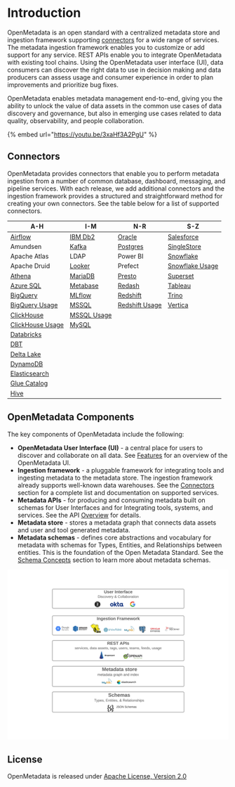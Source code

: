 # Introduction

OpenMetadata is an open standard with a centralized metadata store and ingestion framework supporting [connectors](integrations/connectors/) for a wide range of services. The metadata ingestion framework enables you to customize or add support for any service. REST APIs enable you to integrate OpenMetadata with existing tool chains. Using the OpenMetadata user interface (UI), data consumers can discover the right data to use in decision making and data producers can assess usage and consumer experience in order to plan improvements and prioritize bug fixes.

OpenMetadata enables metadata management end-to-end, giving you the ability to unlock the value of data assets in the common use cases of data discovery and governance, but also in emerging use cases related to data quality, observability, and people collaboration.

{% embed url="https://youtu.be/3xaHf3A2PgU" %}

## Connectors

OpenMetadata provides connectors that enable you to perform metadata ingestion from a number of common database, dashboard, messaging, and pipeline services. With each release, we add additional connectors and the ingestion framework provides a structured and straightforward method for creating your own connectors. See the table below for a list of supported connectors.

| A-H                                                                      | I-M                                                            | N-R                                                                  | S-Z                                                                     |
| ------------------------------------------------------------------------ | -------------------------------------------------------------- | -------------------------------------------------------------------- | ----------------------------------------------------------------------- |
| [Airflow](integrations/airflow/airflow.md)                               | [IBM Db2](integrations/connectors/ibm-db2.md)                  | [Oracle](integrations/connectors/oracle.md)                          | [Salesforce](integrations/connectors/salesforce.md)                     |
| Amundsen                                                                 | [Kafka](integrations/connectors/kafka.md)                      | [Postgres](integrations/connectors/postgres/)                        | [SingleStore](integrations/connectors/singlestore.md)                   |
| Apache Atlas                                                             | LDAP                                                           | Power BI                                                             | [Snowflake](integrations/connectors/snowflake/)                         |
| Apache Druid                                                             | [Looker](integrations/connectors/looker.md)                    | Prefect                                                              | [Snowflake Usage](integrations/connectors/snowflake/snowflake-usage.md) |
| [Athena](integrations/connectors/athena.md)                              | [MariaDB](integrations/connectors/mariadb.md)                  | [Presto](integrations/connectors/presto.md)                          | [Superset](integrations/connectors/superset.md)                         |
| [Azure SQL](integrations/connectors/azure-sql.md)                        | [Metabase](integrations/connectors/metabase.md)                | [Redash](integrations/connectors/redash.md)                          | [Tableau](integrations/connectors/tableau.md)                           |
| [BigQuery](integrations/connectors/bigquery/)                            | [MLflow](integrations/connectors/mlflow/)                      | [Redshift](integrations/connectors/redshift/)                        | [Trino](integrations/connectors/trino.md)                               |
| [BigQuery Usage](integrations/connectors/bigquery/bigquery-usage.md)     | [MSSQL](integrations/connectors/mssql/)                        | [Redshift Usage](integrations/connectors/redshift/redshift-usage.md) | [Vertica](integrations/connectors/vertica.md)                           |
| [ClickHouse](integrations/connectors/clickhouse/)                        | [MSSQL Usage](integrations/connectors/mssql/redshift-usage.md) |                                                                      |                                                                         |
| [ClickHouse Usage](integrations/connectors/clickhouse/redshift-usage.md) | [MySQL](integrations/connectors/mysql/mysql.md)                |                                                                      |                                                                         |
| [Databricks](integrations/connectors/databricks.md)                      |                                                                |                                                                      |                                                                         |
| [DBT](integrations/connectors/dbt.md)                                    |                                                                |                                                                      |                                                                         |
| [Delta Lake](integrations/connectors/delta-lake.md)                      |                                                                |                                                                      |                                                                         |
| [DynamoDB](integrations/connectors/dynamodb.md)                          |                                                                |                                                                      |                                                                         |
| [Elasticsearch](integrations/connectors/elastic-search.md)               |                                                                |                                                                      |                                                                         |
| [Glue Catalog](integrations/connectors/glue-catalog/)                    |                                                                |                                                                      |                                                                         |
| [Hive](integrations/connectors/hive.md)                                  |                                                                |                                                                      |                                                                         |

## OpenMetadata Components

The key components of OpenMetadata include the following:

* **OpenMetadata User Interface (UI)** - a central place for users to discover and collaborate on all data. See [Features](overview/features.md) for an overview of the OpenMetadata UI.
* **Ingestion framework** - a pluggable framework for integrating tools and ingesting metadata to the metadata store. The ingestion framework already supports well-known data warehouses. See the [Connectors](./#connectors) section for a complete list and documentation on supported services.
* **Metadata APIs** - for producing and consuming metadata built on schemas for User Interfaces and for Integrating tools, systems, and services. See the API [Overview](openmetadata-apis/apis/overview.md) for details.
* **Metadata store** - stores a metadata graph that connects data assets and user and tool generated metadata.
* **Metadata schemas** - defines core abstractions and vocabulary for metadata with schemas for Types, Entities, and Relationships between entities. This is the foundation of the Open Metadata Standard. See the [Schema Concepts](openmetadata-apis/schemas/overview.md) section to learn more about metadata schemas.

![](<../.gitbook/assets/openmetadata-overview (1).png>)

## License

OpenMetadata is released under [Apache License, Version 2.0](http://www.apache.org/licenses/LICENSE-2.0)

